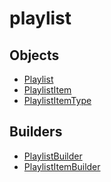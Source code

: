 # playlist

## Objects

 * <span class="badge object-type-class"></span> [Playlist](./object-Playlist.md)
 * <span class="badge object-type-class"></span> [PlaylistItem](./object-PlaylistItem.md)
 * <span class="badge object-type-enum"></span> [PlaylistItemType](./object-PlaylistItemType.md)
## Builders

 * <span class="badge builder"></span> [PlaylistBuilder](./builder-PlaylistBuilder.md)
 * <span class="badge builder"></span> [PlaylistItemBuilder](./builder-PlaylistItemBuilder.md)
